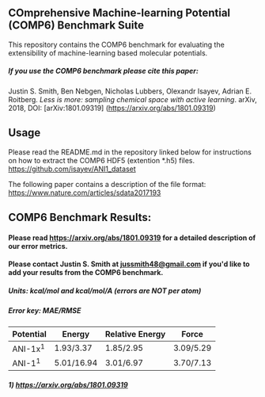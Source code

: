 ## COmprehensive Machine-learning Potential (COMP6) Benchmark Suite
This repository contains the COMP6 benchmark for evaluating the extensibility of machine-learning based molecular potentials.

##### If you use the COMP6 benchmark please cite this paper: 

Justin S. Smith, Ben Nebgen, Nicholas Lubbers, Olexandr Isayev, Adrian E. Roitberg. *Less is more: sampling chemical space with active learning*. arXiv, 2018, DOI: [arXiv:1801.09319] (https://arxiv.org/abs/1801.09319)

## Usage
Please read the README.md in the repository linked below for instructions on how to extract the COMP6 HDF5 (extention \*.h5) files. 
https://github.com/isayev/ANI1_dataset

The following paper contains a description of the file format:
https://www.nature.com/articles/sdata2017193

## COMP6 Benchmark Results:
#### Please read https://arxiv.org/abs/1801.09319 for a detailed description of our error metrics.
#### Please contact Justin S. Smith at jussmith48@gmail.com if you'd like to add your results from the COMP6 benchmark.
##### Units: kcal/mol and kcal/mol/A (errors are NOT per atom)
##### Error key: MAE/RMSE
|   Potential        |     Energy       | Relative Energy  |        Force     |
| ------------------ | ---------------- | ---------------- | ---------------- |
| ANI-1x<sup>1</sup> |  1.93/3.37       |    1.85/2.95     |      3.09/5.29   |
| ANI-1<sup>1</sup>  |  5.01/16.94      |    3.01/6.97     |      3.70/7.13   |

##### 1) https://arxiv.org/abs/1801.09319
